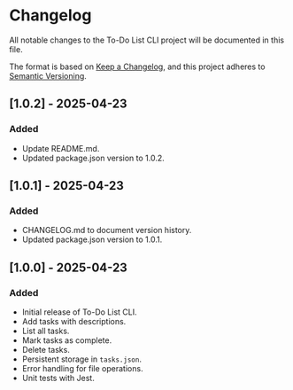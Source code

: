 # Changelog
All notable changes to the To-Do List CLI project will be documented in this file.

The format is based on [Keep a Changelog](https://keepachangelog.com/en/1.0.0/),
and this project adheres to [Semantic Versioning](https://semver.org/spec/v2.0.0.html).

## [1.0.2] - 2025-04-23
### Added
- Update README.md.
- Updated package.json version to 1.0.2.

## [1.0.1] - 2025-04-23
### Added
- CHANGELOG.md to document version history.
- Updated package.json version to 1.0.1.

## [1.0.0] - 2025-04-23
### Added
- Initial release of To-Do List CLI.
- Add tasks with descriptions.
- List all tasks.
- Mark tasks as complete.
- Delete tasks.
- Persistent storage in `tasks.json`.
- Error handling for file operations.
- Unit tests with Jest.